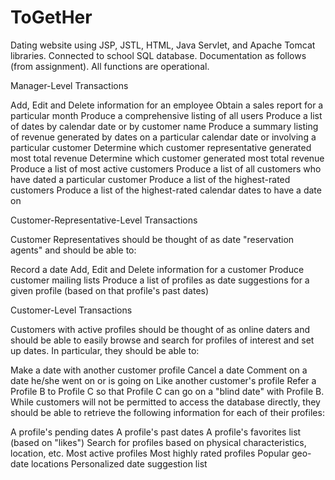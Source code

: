 # ToGetHer
Dating website using JSP, JSTL, HTML, Java Servlet, and Apache Tomcat libraries. Connected to school SQL database. 
Documentation as follows (from assignment). All functions are operational.

Manager-Level Transactions

  Add, Edit and Delete information for an employee
  Obtain a sales report for a particular month
  Produce a comprehensive listing of all users
  Produce a list of dates by calendar date or by customer name
  Produce a summary listing of revenue generated by dates on a particular calendar date or involving a particular customer
  Determine which customer representative generated most total revenue
  Determine which customer generated most total revenue
  Produce a list of most active customers
  Produce a list of all customers who have dated a particular customer
  Produce a list of the highest-rated customers
  Produce a list of the highest-rated calendar dates to have a date on

Customer-Representative-Level Transactions

  Customer Representatives should be thought of as date "reservation agents" and should be able to:

  Record a date
  Add, Edit and Delete information for a customer
  Produce customer mailing lists
  Produce a list of profiles as date suggestions for a given profile (based on that profile's past dates)

Customer-Level Transactions

  Customers with active profiles should be thought of as online daters and should be able to easily browse and search for profiles of interest and set up dates. In particular, they should be able to:

  Make a date with another customer profile
  Cancel a date
  Comment on a date he/she went on or is going on
  Like another customer's profile
  Refer a Profile B to Profile C so that Profile C can go on a "blind date" with Profile B.
  While customers will not be permitted to access the database directly, they should be able to retrieve the following information for each of their profiles:

  A profile's pending dates
  A profile's past dates
  A profile's favorites list (based on "likes")
  Search for profiles based on physical characteristics, location, etc.
  Most active profiles
  Most highly rated profiles
  Popular geo-date locations
  Personalized date suggestion list
